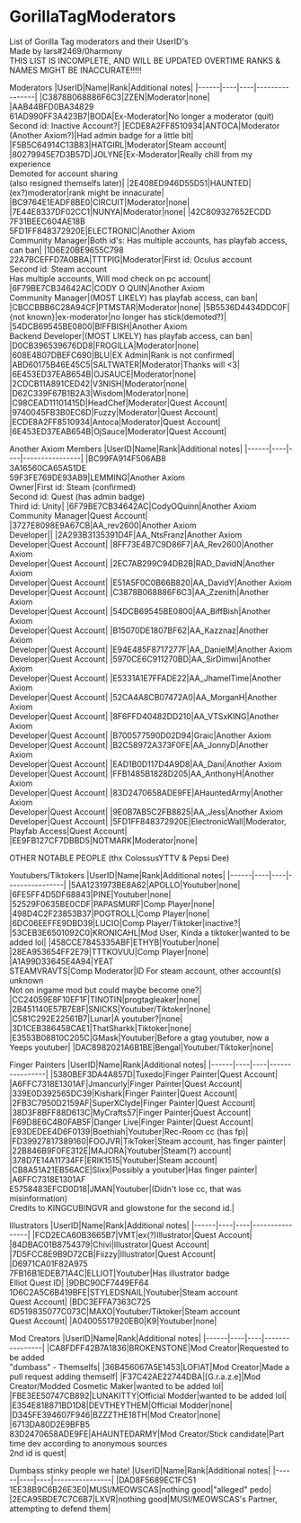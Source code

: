 # GorillaTagModerators
List of Gorilla Tag moderators and their UserID's<br />
Made by lars#2469/0harmony<br />
THIS LIST IS INCOMPLETE, AND WILL BE UPDATED OVERTIME
RANKS & NAMES MIGHT BE INACCURATE!!!!!

Moderators
|UserID|Name|Rank|Additional notes|
|------|----|----|----------------|
|C3878B068886F6C3|ZZEN|Moderator|none|
|AAB44BFD0BA34829<br>61AD990FF3A423B7|BODA|Ex-Moderator|No longer a moderator (quit)<br>Second id: Inactive Account?|
|ECDE8A2FF8510934|ANTOCA|Moderator<br>(Another Axiom?)|Had admin badge for a little bit|
|F5B5C64914C13B83|HATGIRL|Moderator|Steam account|
|80279945E7D3B57D|JOLYNE|Ex-Moderator|Really chill from my experience<br>Demoted for account sharing<br>(also resigned themselfs later)|
|2E408ED946D55D51|HAUNTED|(ex?)moderator|rank might be innacurate|
|BC9764E1EADF8BE0|CIRCUIT|Moderator|none|
|7E44E8337DF02CC1|NUNYA|Moderator|none|
|42C809327652ECDD<br>7F31BEEC604AE18B<br>5FD1FF848372920E|ELECTRONIC|Another Axiom<br>Community Manager|Both id's: Has multiple accounts, has playfab access, can ban|
|1D6E20BE9655C798<br>22A7BCEFFD7A0BBA|TTTPIG|Moderator|First id: Oculus account<br>Second id: Steam account<br>Has multiple accounts, Will mod check on pc account|
|6F79BE7CB34642AC|CODY O QUIN|Another Axiom<br>Community Manager|(MOST LIKELY) has playfab access, can ban|
|CBCCBBB6C28A94CF|PTMSTAR|Moderator|none|
|5B5536D4434DDC0F|{not known}|ex-moderator|no longer has stick(demoted?)|
|54DCB69545BE0800|BIFFBISH|Another Axiom<br>Backend Developer|(MOST LIKELY) has playfab access, can ban|
|D0CB396539676DD8|FROGILLA|Moderator|none|
|608E4B07DBEFC690|BLU|EX Admin|Rank is not confirmed|
|ABD60175B46E45C5|SALTWATER|Moderator|Thanks will <3|
|6E453ED37EAB654B|OJSAUCE|Moderator|none|
|2CDCB11A891CED42|V3NISH|Moderator|none|
|D62C339F67B1B2A3|Wisdom|Moderator|none|
|C98CEAD11101415D|HeadChef|Moderator|Quest Account|
|9740045FB3B0EC6D|Fuzzy|Moderator|Quest Account|
|ECDE8A2FF8510934|Antoca|Moderator|Quest Account|
|6E453ED37EAB654B|OjSauce|Moderator|Quest Account|

Another Axiom Members
|UserID|Name|Rank|Additional notes|
|------|----|----|----------------|
|BC99FA914F506AB8<br>3A16560CA65A51DE<br>59F3FE769DE93AB9|LEMMING|Another Axiom<br>Owner|First id: Steam (confirmed)<br>Second id: Quest (has admin badge)<br>Third id: Unity|
|6F79BE7CB34642AC|CodyOQuinn|Another Axiom<br>Community Manager|Quest Account|
|3727E8098E9A67CB|AA_rev2600|Another Axiom<br>Developer||
|2A293B3135391D4F|AA_NtsFranz|Another Axiom<br>Developer|Quest Account|
|8FF73E4B7C9D86F7|AA_Rev2600|Another Axiom<br>Developer|Quest Account|
|2EC7AB299C94DB2B|RAD_DavidN|Another Axiom<br>Developer|Quest Account|
|E51A5F0C0B66B820|AA_DavidY|Another Axiom<br>Developer|Quest Account|
|C3878B068886F6C3|AA_Zzenith|Another Axiom<br>Developer|Quest Account|
|54DCB69545BE0800|AA_BiffBish|Another Axiom<br>Developer|Quest Account|
|B15070DE1807BF62|AA_Kazznaz|Another Axiom<br>Developer|Quest Account|
|E94E485F8717277F|AA_DanielM|Another Axiom<br>Developer|Quest Account|
|5970CE6C911270BD|AA_SirDimwi|Another Axiom<br>Developer|Quest Account|
|E5331A1E7FFADE22|AA_JhamelTime|Another Axiom<br>Developer|Quest Account|
|52CA4A8CB07472A0|AA_MorganH|Another Axiom<br>Developer|Quest Account|
|8F6FFD40482DD210|AA_VTSxKING|Another Axiom<br>Developer|Quest Account|
|B700577590D02D94|Graic|Another Axiom<br>Developer|Quest Account|
|B2C58972A373F0FE|AA_JonnyD|Another Axiom<br>Developer|Quest Account|
|EAD1B0D117D4A9D8|AA_Dani|Another Axiom<br>Developer|Quest Account|
|FFB1485B1828D205|AA_AnthonyH|Another Axiom<br>Developer|Quest Account|
|83D2470658ADE9FE|AHauntedArmy|Another Axiom<br>Developer|Quest Account|
|9E0B7AB5C2FB8825|AA_Jess|Another Axiom<br>Developer|Quest Account|
|5FD1FF848372920E|ElectronicWall|Moderator, Playfab Access|Quest Account|
|EE9FB127CF7DBBD5|NOTMARK|Moderator|none|

OTHER NOTABLE PEOPLE (thx ColossusYTTV & Pepsi Dee)

Youtubers/Tiktokers
|UserID|Name|Rank|Additional notes|
|------|----|----|----------------|
|5AA1231973BE8A62|APOLLO|Youtuber|none|
|6FE5FF4D5DF68843|PINE|Youtuber|none|
|52529F0635BE0CDF|PAPASMURF|Comp Player|none|
|498D4C2F23853B37|POGTROLL|Comp Player|none|
|6DC06EEFFE9DBD39|LUCIO|Comp Player/Tiktoker|inactive?|
|53CEB3E6501092C0|KRONICAHL|Mod User, Kinda a tiktoker|wanted to be added lol|
|458CCE7845335ABF|ETHYB|Youtuber|none|
|28EA953654FF2E79|TTTKOVUU|Comp Player|none|
|A1A99D33645E4A94|YEAT<br>STEAMVRAVTS|Comp Moderator|ID For steam account, other account(s) unknown<br>Not on ingame mod but could maybe become one?|
|CC24059E8F10EF1F|TINOTIN|progtagleaker|none|
|2B451140E57B7E8F|SNICKS|Youtuber/Tiktoker|none|
|C581C292E22561B7|Lunar|A youtuber?|none|
|3D1CEB386458CAE1|ThatSharkk|Tiktoker|none|
|E3553B08810C205C|GMask|Youtuber|Before a gtag youtuber, now a Yeeps youtuber|
|DAC8982021A6B1BE|Bengal|Youtuber/Tiktoker|none|

Finger Painters
|UserID|Name|Rank|Additional notes|
|------|----|----|----------------|
|5380BEF3DA4A857D|Tuxedo|Finger Painter|Quest Account|
|A6FFC7318E1301AF|Jmancurly|Finger Painter|Quest Account|
|339E0D392565DC39|Kishark|Finger Painter|Quest Account|
|2FB3C7950D2159AF|SuperXClyde|Finger Painter|Quest Account|
|38D3F8BFF88D613C|MyCrafts57|Finger Painter|Quest Account|
|F69D8E6C4B0FAB5F|Danger Live|Finger Painter|Quest Account|
|E93DEDEE4D6F0139|Boethiah|Youtuber|Rec-Room cc (has fp)|
|FD39927817389160|FOOJVR|TikToker|Steam account, has finger painter|
|22B846B9F0FE312E|MAJORA|Youtuber|Steam(?) account|
|378D7E14A11734FF|ERIK1515|Youtuber|Steam account|
|CB8A51A21EB56ACE|Slixx|Possibly a youtuber|Has finger painter|
|A6FFC7318E1301AF<br>E5758483EFCD0D18|JMAN|Youtuber|(Didn't lose cc, that was misinformation)<br>Credits to KINGCUBINGVR and glowstone for the second id.|

Illustrators
|UserID|Name|Rank|Additional notes|
|------|----|----|----------------|
|FCD2ECA60B3665B7|VMT|ex(?)Illustrator|Quest Account|
|84DBAC01B8754379|Chivi|Illustrator|Quest Account|
|7D5FCC8E9B9D72CB|Fiizzy|Illustrator|Quest Account|
|D6971CA01F82A975<br>7FB16B1EDEB71A4C|ELLIOT|Youtuber|Has illustrator badge<br>Elliot Quest ID|
|9DBC90CF7449EF64<br>1D6C2A5C6B419BFE|STYLEDSNAIL|Youtuber|Steam account<br>Quest Account|
|BDC3EFFA7363C725<br>6D519835077C073C|MAXO|Youtuber/Tiktoker|Steam account<br>Quest Account|
|A04005517920EB0|K9|Youtuber|none|

Mod Creators
|UserID|Name|Rank|Additional notes|
|------|----|----|----------------|
|CA8FDFF42B7A1836|BROKENSTONE|Mod Creator|Requested to be added<br>"dumbass" - Themselfs|
|36B456067A5E1453|LOFIAT|Mod Creator|Made a pull request adding themself|
|F37C42AE22744DBA|[G.r.a.z.e]|Mod Creator/Modded Cosmetic Maker|wanted to be added lol|
|FBE3EE50747CB892|LUNAKITTY|Official Modder|wanted to be added lol|
|E354E818871BD1D8|DEVTHEYTHEM|Official Modder|none|
|D345FE394607F946|BZZZTHE18TH|Mod Creator|none|
|6713DA80D2E9BFB5<br>83D2470658ADE9FE|AHAUNTEDARMY|Mod Creator/Stick candidate|Part time dev according to anonymous sources<br>2nd id is quest|

Dumbass stinky people we hate!
|UserID|Name|Rank|Additional notes|
|------|----|----|----------------|
|DAD8F5689EC1FC51<br>1EE38B9C6B26E3E0|MUSI/MEOWSCAS|nothing good|"alleged" pedo|
|2ECA95BDE7C7C6B7|LXVR|nothing good|MUSI/MEOWSCAS's Partner, attempting to defend them|
